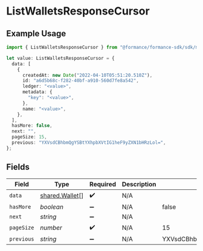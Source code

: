 # ListWalletsResponseCursor

## Example Usage

```typescript
import { ListWalletsResponseCursor } from "@formance/formance-sdk/sdk/models/shared";

let value: ListWalletsResponseCursor = {
  data: [
    {
      createdAt: new Date("2022-04-10T05:51:20.510Z"),
      id: "a6d5b68c-f282-40bf-a910-560d7fe8a542",
      ledger: "<value>",
      metadata: {
        "key": "<value>",
      },
      name: "<value>",
    },
  ],
  hasMore: false,
  next: "",
  pageSize: 15,
  previous: "YXVsdCBhbmQgYSBtYXhpbXVtIG1heF9yZXN1bHRzLol=",
};
```

## Fields

| Field                                                   | Type                                                    | Required                                                | Description                                             | Example                                                 |
| ------------------------------------------------------- | ------------------------------------------------------- | ------------------------------------------------------- | ------------------------------------------------------- | ------------------------------------------------------- |
| `data`                                                  | [shared.Wallet](../../../sdk/models/shared/wallet.md)[] | :heavy_check_mark:                                      | N/A                                                     |                                                         |
| `hasMore`                                               | *boolean*                                               | :heavy_minus_sign:                                      | N/A                                                     | false                                                   |
| `next`                                                  | *string*                                                | :heavy_minus_sign:                                      | N/A                                                     |                                                         |
| `pageSize`                                              | *number*                                                | :heavy_check_mark:                                      | N/A                                                     | 15                                                      |
| `previous`                                              | *string*                                                | :heavy_minus_sign:                                      | N/A                                                     | YXVsdCBhbmQgYSBtYXhpbXVtIG1heF9yZXN1bHRzLol=            |